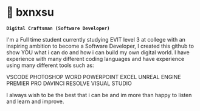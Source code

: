 # 💫 bxnxsu

**`Digital Craftsman (Software Developer)`**

I'm a Full time student currently studying EVIT level 3 at college with an inspiring ambition
to become a Software Developer, I created this github to show YOU what i can do and how i can 
build my own digital world. I have experience with many different coding languages and have
experience using many different tools such as: 

VSCODE
PHOTOSHOP 
WORD
POWERPOINT
EXCEL
UNREAL ENGINE
PREMIER PRO
DAVINCI RESOLVE
VISUAL STUDIO

I always wish to be the best that i can be and im more than happy to listen and learn and improve.


